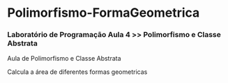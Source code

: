 # Polimorfismo-FormaGeometrica
### Laboratório de Programação Aula 4 >> Polimorfismo e Classe Abstrata

Aula de Polimorfismo e Classe Abstrata

Calcula a área de diferentes formas geometricas
